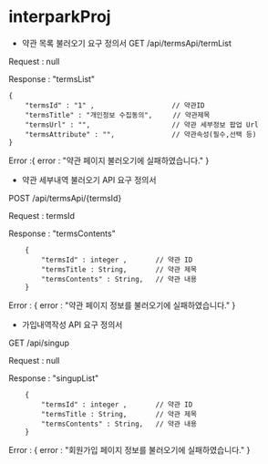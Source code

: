 # interparkProj


* 약관 목록 불러오기 요구 정의서
GET  /api/termsApi/termList

Request : null 

Response :
	"termsList" 
 
	{	
		"termsId" : "1" ,					// 약관ID
		"termsTitle" : "개인정보 수집동의", 	// 약관제목
		"termsUrl" : "", 					// 약관 세부정보 팝업 Url
		"termsAttribute" : "", 				// 약관속성(필수,선택 등)
	}
	

Error :{
	error : "약관 페이지 불러오기에 실패하였습니다."
}

 
* 약관 세부내역 불러오기 API 요구 정의서

POST /api/termsApi/{termsId}

Request : termsId

Response : 
	"termsContents" 
 
		{
			"termsId" : integer ,		// 약관 ID
			"termsTitle : String,		// 약관 제목
			"termsContents" : String,	// 약관 내용
		}
  
Error : 
{
	error : "약관 페이지 정보를 불러오기에 실패하였습니다."
}



* 가입내역작성 API 요구 정의서
  
GET /api/singup

Request : null

Response : 
	"singupList" 
 
		{
			"termsId" : integer ,		// 약관 ID
			"termsTitle : String,		// 약관 제목
			"termsContents" : String,	// 약관 내용
		}
  
Error : 
{
	error : "회원가입 페이지 정보를 불러오기에 실패하였습니다."
}

 

